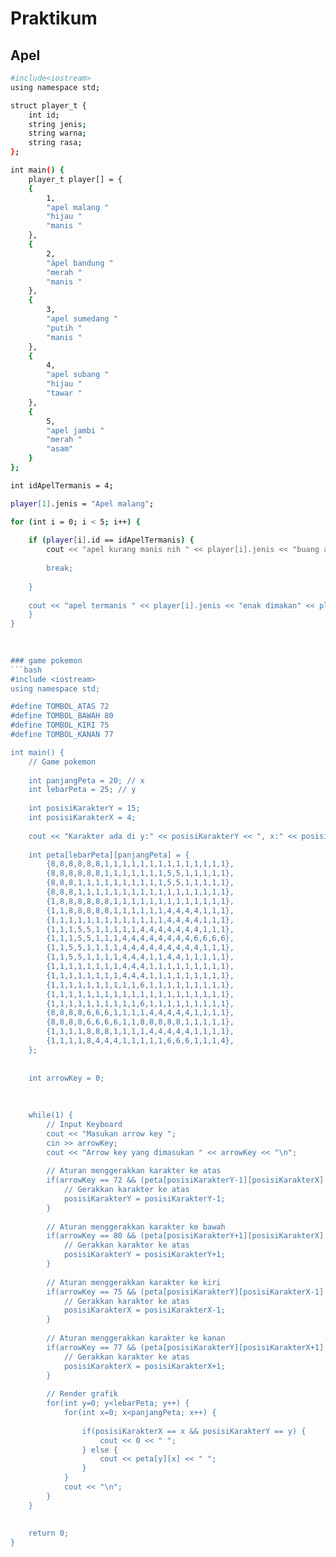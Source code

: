# Praktikum

## Apel

```bash
#include<iostream>
using namespace std;

struct player_t {
    int id;
    string jenis;
    string warna;
    string rasa;
};

int main() {
    player_t player[] = {
    {
        1,
        "apel malang "
        "hijau "
        "manis "
    },
    {
        2,
        "äpel bandung "
        "merah "
        "manis "
    },
    {
        3,
        "apel sumedang "
        "putih "
        "manis "
    },
    {
        4,
        "apel subang "
        "hijau "
        "tawar "
    },
    {
        5,
        "apel jambi "
        "merah "
        "asam"
    }
};

int idApelTermanis = 4;

player[1].jenis = "Apel malang";

for (int i = 0; i < 5; i++) {
    
    if (player[i].id == idApelTermanis) {
        cout << "apel kurang manis nih " << player[i].jenis << "buang apelnya tidak enak \n";
        
        break;
        
    }
    
    cout << "apel termanis " << player[i].jenis << "enak dimakan" << player[i].rasa << "\n";
    }
}

                                                                                       
                                                                                       
### game pokemon
```bash
#include <iostream>
using namespace std;

#define TOMBOL_ATAS 72
#define TOMBOL_BAWAH 80
#define TOMBOL_KIRI 75
#define TOMBOL_KANAN 77

int main() {
    // Game pokemon
    
    int panjangPeta = 20; // x
    int lebarPeta = 25; // y
    
    int posisiKarakterY = 15;
    int posisiKarakterX = 4;
    
    cout << "Karakter ada di y:" << posisiKarakterY << ", x:" << posisiKarakterX << "\n";
    
    int peta[lebarPeta][panjangPeta] = {
        {8,8,8,8,8,8,1,1,1,1,1,1,1,1,1,1,1,1,1,1},
        {8,8,8,8,8,8,1,1,1,1,1,1,1,5,5,1,1,1,1,1},
        {8,8,8,1,1,1,1,1,1,1,1,1,1,5,5,1,1,1,1,1},
        {8,8,8,1,1,1,1,1,1,1,1,1,1,1,1,1,1,1,1,1},
        {1,8,8,8,8,8,8,1,1,1,1,1,1,1,1,1,1,1,1,1},
        {1,1,8,8,8,8,8,1,1,1,1,1,1,4,4,4,4,1,1,1},
        {1,1,1,1,1,1,1,1,1,1,1,1,1,4,4,4,4,1,1,1},
        {1,1,1,5,5,1,1,1,1,1,4,4,4,4,4,4,4,1,1,1},
        {1,1,1,5,5,1,1,1,4,4,4,4,4,4,4,4,6,6,6,6},
        {1,1,5,5,1,1,1,1,4,4,4,4,4,4,4,4,4,1,1,1},
        {1,1,5,5,1,1,1,1,4,4,4,1,1,4,4,1,1,1,1,1},
        {1,1,1,1,1,1,1,1,4,4,4,1,1,1,1,1,1,1,1,1},
        {1,1,1,1,1,1,1,1,4,4,4,1,1,1,1,1,1,1,1,1},
        {1,1,1,1,1,1,1,1,1,1,6,1,1,1,1,1,1,1,1,1},
        {1,1,1,1,1,1,1,1,1,1,1,1,1,1,1,1,1,1,1,1},
        {1,1,1,1,1,1,1,1,1,1,6,1,1,1,1,1,1,1,1,1},
        {8,8,8,8,6,6,6,1,1,1,1,4,4,4,4,4,1,1,1,1},
        {8,8,8,8,6,6,6,6,1,1,8,8,8,8,8,1,1,1,1,1},
        {1,1,1,1,8,8,8,1,1,1,1,4,4,4,4,4,1,1,1,1},
        {1,1,1,1,8,4,4,4,1,1,1,1,1,6,6,6,1,1,1,4},
    };
    
    
    int arrowKey = 0;
    
   
    
    while(1) {
        // Input Keyboard
        cout << "Masukan arrow key ";
        cin >> arrowKey;
        cout << "Arrow key yang dimasukan " << arrowKey << "\n";
        
        // Aturan menggerakkan karakter ke atas
        if(arrowKey == 72 && (peta[posisiKarakterY-1][posisiKarakterX] == 1 || peta[posisiKarakterY-1][posisiKarakterX] == 4) && posisiKarakterY >= 0) {
            // Gerakkan karakter ke atas
            posisiKarakterY = posisiKarakterY-1;
        }
        
        // Aturan menggerakkan karakter ke bawah
        if(arrowKey == 80 && (peta[posisiKarakterY+1][posisiKarakterX] == 1 || peta[posisiKarakterY+1][posisiKarakterX] == 4) && posisiKarakterY < lebarPeta) {
            // Gerakkan karakter ke atas
            posisiKarakterY = posisiKarakterY+1;
        }
        
        // Aturan menggerakkan karakter ke kiri
        if(arrowKey == 75 && (peta[posisiKarakterY][posisiKarakterX-1] == 1 || peta[posisiKarakterY][posisiKarakterX-1] == 4) && posisiKarakterX >= 0) {
            // Gerakkan karakter ke atas
            posisiKarakterX = posisiKarakterX-1;
        }
        
        // Aturan menggerakkan karakter ke kanan
        if(arrowKey == 77 && (peta[posisiKarakterY][posisiKarakterX+1] == 1 || peta[posisiKarakterY][posisiKarakterX+1] == 4) && posisiKarakterX < panjangPeta) {
            // Gerakkan karakter ke atas
            posisiKarakterX = posisiKarakterX+1;
        }
        
        // Render grafik
        for(int y=0; y<lebarPeta; y++) {
            for(int x=0; x<panjangPeta; x++) {
                
                if(posisiKarakterX == x && posisiKarakterY == y) {
                    cout << 0 << " ";
                } else {
                    cout << peta[y][x] << " ";
                }
            }
            cout << "\n";
        }
    }
     
    
    return 0;
}
